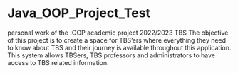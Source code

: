 # Java_OOP_Project_Test
personal work of the :OOP academic project 2022/2023 TBS
The objective of this project is to create a space for TBS’ers where everything they need to know about TBS and their journey is available throughout this application. This system allows TBSers, TBS professors and administrators to have access to TBS related information.
